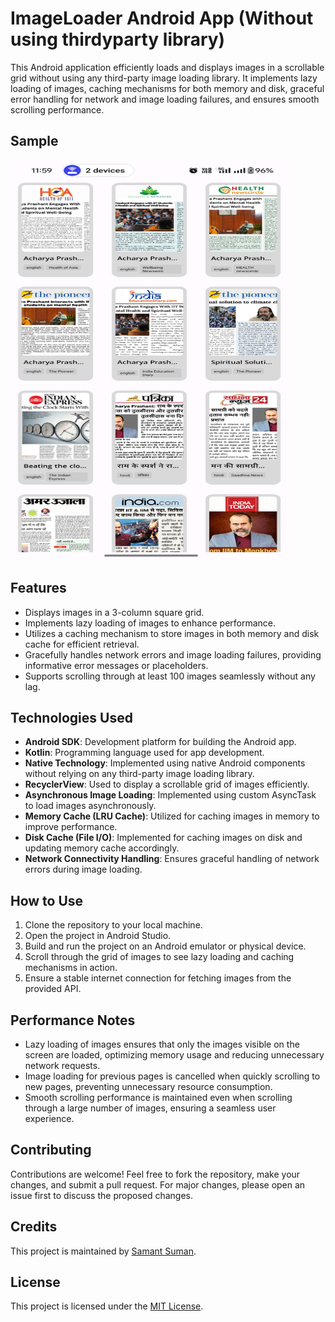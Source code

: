 
# ImageLoader Android App (Without using thirdyparty library)

This Android application efficiently loads and displays images in a scrollable grid without using any third-party image loading library. It implements lazy loading of images, caching mechanisms for both memory and disk, graceful error handling for network and image loading failures, and ensures smooth scrolling performance.


## Sample

<img src="screenshot_sample.jpg" alt="App Sample Image" width="450" height="640">



## Features

- Displays images in a 3-column square grid.
- Implements lazy loading of images to enhance performance.
- Utilizes a caching mechanism to store images in both memory and disk cache for efficient retrieval.
- Gracefully handles network errors and image loading failures, providing informative error messages or placeholders.
- Supports scrolling through at least 100 images seamlessly without any lag.

## Technologies Used

- **Android SDK**: Development platform for building the Android app.
- **Kotlin**: Programming language used for app development.
- **Native Technology**: Implemented using native Android components without relying on any third-party image loading library.
- **RecyclerView**: Used to display a scrollable grid of images efficiently.
- **Asynchronous Image Loading**: Implemented using custom AsyncTask to load images asynchronously.
- **Memory Cache (LRU Cache)**: Utilized for caching images in memory to improve performance.
- **Disk Cache (File I/O)**: Implemented for caching images on disk and updating memory cache accordingly.
- **Network Connectivity Handling**: Ensures graceful handling of network errors during image loading.

## How to Use

1. Clone the repository to your local machine.
2. Open the project in Android Studio.
3. Build and run the project on an Android emulator or physical device.
4. Scroll through the grid of images to see lazy loading and caching mechanisms in action.
5. Ensure a stable internet connection for fetching images from the provided API.

## Performance Notes

- Lazy loading of images ensures that only the images visible on the screen are loaded, optimizing memory usage and reducing unnecessary network requests.
- Image loading for previous pages is cancelled when quickly scrolling to new pages, preventing unnecessary resource consumption.
- Smooth scrolling performance is maintained even when scrolling through a large number of images, ensuring a seamless user experience.

## Contributing

Contributions are welcome! Feel free to fork the repository, make your changes, and submit a pull request. For major changes, please open an issue first to discuss the proposed changes.

## Credits

This project is maintained by [Samant Suman](https://github.com/SamantSumanDev).

## License

This project is licensed under the [MIT License](LICENSE).
